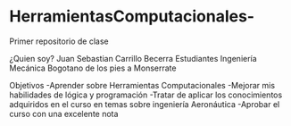 # HerramientasComputacionales-
Primer repositorio de clase

¿Quien soy?
Juan Sebastian Carrillo Becerra
Estudiantes Ingeniería Mecánica
Bogotano de los pies a Monserrate

Objetivos
-Aprender sobre Herramientas Computacionales
-Mejorar mis habilidades de lógica y programación
-Tratar de aplicar los conocimientos adquiridos en el curso en temas sobre ingeniería Aeronáutica
-Aprobar el curso con una excelente nota
